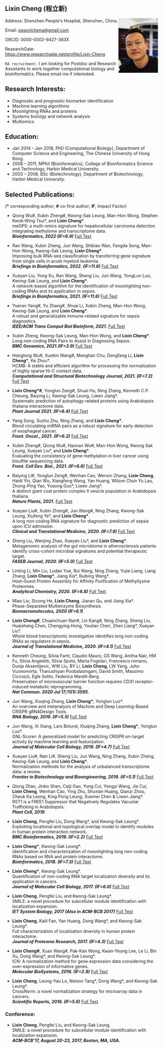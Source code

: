 ## Lixin Cheng (程立新)

<img align="right" width="130" height="180" src="https://github.com/easonlcheng/easonlcheng.github.com/blob/master/bighead1.jpg?raw=true">

Address: Shenzhen People's Hospital, Shenzhen, China.

Email: easonlcheng@gmail.com

ORCID:  0000-0002-9427-383X 

ResearchGate: https://www.researchgate.net/profile/Lixin-Cheng

`RA recruitment:` I am looking for Postdoc and Research Assistants to work together computational biology and bioinformatics. Please email me if interested.

## Research Interests:
* Diagnostic and prognostic biomarker identification
* Machine learning algorithms
* Moonlighting RNAs and proteins
* Systems biololgy and network analysis
* Multiomics

## Education:
* Jan 2014 – Jan 2018, PhD (Computational Biology), Department of Computer Science and Engineering, The Chinese University of Hong Kong.
* 2008 – 2011, MPhil (Bioinformatics), College of Bioinformatics Science and Technology, Harbin Medical University.
* 2003 – 2008, BSc (Biotechnology), Department of Biotechnology, Harbin Medical University.

## Selected Publications: 
(**\*** corresponding author; **#** co-first author; **IF**, Impact Factor)

*	Qiong Wu#, Xubin Zheng#, Kwong-Sak Leung, Man-Hon Wong, Stephen Kwok-Wing Tsui\*, and **Lixin Cheng\***.  
meGPS: a multi-omics signature for hepatocellular carcinoma detection integrating methylome and transcriptome data.  
***Bioinformatics, 2022 (IF=6.9)***
[Full Text](
https://academic.oup.com/bioinformatics/advance-article-abstract/doi/10.1093/bioinformatics/btac379/6604268) 

*	Ran Wang, Xubin Zheng, Jun Wang, Shibiao Wan, Fangda Song, Man-Hon Wong, Kwong-Sak Leung, **Lixin Cheng\***.  
Improving bulk RNA-seq classification by transferring gene signature from single cells in acute myeloid leukemia.   
***Briefings in Bioinformatics, 2022. (IF=11.6)***
[Full Text](https://doi.org/10.1093/bib/bbac002)

* Xueyan Liu, Yong Xu, Ran Wang, Sheng Liu, Jun Wang, YongLun Luo, Kwong-Sak Leung, and **Lixin Cheng\***.  
A network-based algorithm for the identification of moonlighting non-coding RNAs and its application in sepsis.  
***Briefings in Bioinformatics, 2021. (IF=11.6)***
[Full Text](https://doi.org/10.1093/bib/bbz154)

*	Yueran Yang#, Yu Zhang#, Shuai Li, Xubin Zheng, Man-Hon Wong, Kwong-Sak Leung, and **Lixin Cheng\***.  
A robust and generalizable immune-related signature for sepsis diagnostics.  
***IEEE/ACM Trans Comput Biol Bioinform, 2021.*** 
[Full Text](https://pubmed.ncbi.nlm.nih.gov/34437068/)

*	Xubin Zheng, Kwong-Sak Leung, Man-Hon Wong, and **Lixin Cheng\***.  
Long non-coding RNA Pairs to Assist in Diagnosing Sepsis.  
***BMC Genomics, 2021.(IF=3.9)*** 
[Full Text](https://doi.org/10.1186/s12864-021-07576-4)

*	Honglong Wu#, Xuebin Wang#, Mengtian Chu, Dongfang Li, **Lixin Cheng\***, Ke Zhou\*.  
HCMB: A stable and efficient algorithm for processing the normalization of highly sparse Hi-C contact data.  
***Computational and Structural Biotechnology Journal, 2021. (IF=7.2)*** 
[Full Text](https://doi.org/10.1016/j.csbj.2021.04.064)

*	**Lixin Cheng\*#**, Yonglun Zeng#, Shuai Hu, Ning Zhang, Kenneth C.P. Cheung, Baiying Li, Kwong-Sak Leung, Liwen Jiang\*.  
Systematic prediction of autophagy-related proteins using Arabidopsis thaliana interactome data.  
***Plant Journal 2021. (IF=6.4)*** 
[Full Text](https://doi.org/10.1111/tpj.15065)

* Yang Song, Suzhu Zhu, Ning Zhang, and **Lixin Cheng\***.  
Blood circulating miRNA pairs as a robust signature for early detection of esophageal cancer.  
***Front. Oncol., 2021. (IF=6.2)***
[Full Text](https://doi.org/10.3389/fonc.2021.723779)

*	Xubin Zheng#, Qiong Wu#, Haonan Wu#, Man-Hon Wong, Kwong Sak Leung, Xueyan Liu\*, and **Lixin Cheng\***.  
Evaluating the consistency of gene methylation in liver cancer using bisulfite sequencing data.  
***Front. Cell Dev. Biol., 2021. (IF=6.6)***
[Full Text](https://doi.org/10.3389/fcell.2021.671302)

*	Baiying Li#, Yonglun Zeng#, Wenhan Cao, Wenxin Zhang, **Lixin Cheng**, Haidi Yin, Qian Wu, Xiangfeng Wang, Yan Huang, Wilson Chun Yu Lau, Zhong-Ping Yao, Yusong Guo\*, Liwen Jiang\*.    
A distinct giant coat protein complex II vesicle population in Arabidopsis thaliana.  
***Nature Plants, 2021.***
[Full Text](https://www.nature.com/articles/s41477-021-00997-9)

*	Xueyan Liu#, Xubin Zheng#, Jun Wang#, Ning Zhang, Kwong-Sak Leung, Xiufeng Ye\*, and **Lixin Cheng\***.  
A long non-coding RNA signature for diagnostic prediction of sepsis upon ICU admission.  
***Clinical and Translational Medicine, 2020. (IF=7.9)***
[Full Text](https://doi.org/10.1002/ctm2.123)

*	Sheng Liu, Wenjing Zhao, Xueyan Liu\*, and **Lixin Cheng\***.  
Metagenomic analysis of the gut microbiome in atherosclerosis patients identify cross-cohort microbial signatures and potential therapeutic target.  
***FASEB Journal, 2020. (IF=5.0)***
[Full Text](https://doi.org/10.1096/fj.202000622R)

*	Linting Li, Min Liu, Ludan Yue, Rui Wang, Ning Zhang, Yujie Liang, Liang Zhang, **Lixin Cheng\***, Jiang Xia\*, Ruibing Wang\*.  
Host–Guest Protein Assembly for Affinity Purification of Methyllysine Proteomes.  
***Analytical Chemistry, 2020. (IF=6.8)***
[Full Text](https://doi.org/10.1021/acs.analchem.0c01643)

*	Miao Liu, Sicong He, **Lixin Cheng**, Jianan Qu, and Jiang Xia\*.  
Phase-Separated Multienzyme Biosynthesis.  
***Biomacromolecules, 2020 (IF=6.1)***

* **Lixin Cheng#**, Chuanchuan Nan#, Lin Kang#, Ning Zhang, Sheng Liu, Huaisheng Chen, Chengying Hong, Youlian Chen, Zhen Liang\*, Xueyan Liu\*.  
Whole blood transcriptomic investigation identifies long non-coding RNAs as regulators in sepsis.  
***Journal of Translational Medicine, 2020. (IF=4.1)***
[Full Text](https://doi.org/10.1186/s12967-020-02372-2)

*	Kenneth Cheung, Silvia Fanti, Claudio Mauro, GS Wang, Anitha Nair, HM Fu, Silvia Angeletti, Silvia Spoto, Marta Fogolari, Francesco romano, Dunja Aksentijevic, WW Liu, BY Li, **Lixin Cheng**, LW Yang, Juho Vuononvirta, Thanushiyan Poobalasingam, David Smith, Massimo Ciccozzi, Egle Solito, Federica Marelli-Berg.  
Preservation of microvascular barrier function requires CD31 receptor-induced metabolic reprogramming.  
***Nat Commun. 2020 Jul 17;11(1):3595.***

* Jun Wang, Xiuqing Zhang, **Lixin Cheng\***, Yonglun Luo\*.  
An overview and metanalysis of Machine and Deep Learning-Based CRISPR gRNADesign Tools.  
***RNA Biology, 2019. (IF=5.5)***
[Full Text](https://doi.org/10.1080/15476286.2019.1669406)

* Jun Wang, Xi Xiang, Lars Bolund, Xiuqing Zhang, **Lixin Cheng\***, Yonglun Luo\*.  
GNL-Scorer: A generalized model for predicting CRISPR on-target activity by machine learning and featurization.  
***Journal of Molecular Cell Biology, 2019. (IF=4.7)***
[Full Text](https://doi.org/10.1093/jmcb/mjz116)

* Xueyan Liu#, Nan Li#, Sheng Liu, Jun Wang, Ning Zhang, Xubin Zheng, Kwong-Sak Leung, and **Lixin Cheng\***.  
Normalization methods for the analysis of unbalanced transcriptome data: a review.  
***Frontier in Biotechnology and Bioengineering, 2019. (IF=5.1)***
[Full Text](https://doi.org/10.3389/fbioe.2019.00358)

* Qiong Zhao, Jinbo Shen, Caiji Gao, Yong Cui, Yongyi Wang, Jie Cui, **Lixin Cheng**, Wenhan Cao, Ying Zhu, Shuxian Huang, Qianzi Zhou, Cheuk Ka Leong, King Pong Leung, Xuemei Chen & Liwen Jiang\*.  
RST1 is a FREE1 Suppressor that Negatively Regulates Vacuolar Trafficking in Arabidopsis.  
***Plant Cell, 2019.***

* **Lixin Cheng**, Pengfei Liu, Dong Wang\*, and Kwong-Sak Leung\*.  
Exploiting locational and topological overlap model to identify modules in human protein interaction network.  
***BMC Bioinformatics, 2019. (IF=2.2)***
[Full Text](https://doi.org/10.1186/s12859-019-2598-7)

* **Lixin Cheng\***, Kwong-Sak Leung\*.  
Identification and characterization of moonlighting long non-coding RNAs based on RNA and protein interactome.  
***Bioinformatics, 2018. (IF=7.3)***
[Full Text](https://doi.org/10.1093/bioinformatics/bty399)

* **Lixin Cheng\***, Kwong-Sak Leung\*.  
Quantification of non-coding RNA target localization diversity and its application in cancers.  
***Journal of Molecular Cell Biology, 2017. (IF=6.0)***
[Full Text](https://doi.org/10.1093/jmcb/mjy006)

* **Lixin Cheng**, Pengfei Liu, and Kwong-Sak Leung\*.  
SMILE: a novel procedure for subcellular module identification with localization expansion.  
***IET System Biology, 2017 (Also in ACM-BCB 2017)***
[Full Text](https://doi.org/10.1049/iet-syb.2017.0085)

* **Lixin Cheng**, Kaili Fan, Yan Huang, Dong Wang\*, and Kwong-Sak Leung\*.  
Full characterization of localization diversity in human protein interactome.  
***Journal of Proteome Research, 2017. (IF=4.3)***
[Full Text](https://doi.org/10.1021/acs.jproteome.7b00306)

* **Lixin Cheng#**, Xuan Wang#, Pak-Kan Wong, Kwan-Yeung Lee, Le Li, Bin Xu, Dong Wang\*, and Kwong-Sak Leung\*.  
ICN: A normalization method for gene expression data considering the over-expression of informative genes.  
***Molecular BioSystems, 2016. (IF=2.8)***
[Full Text](https://doi.org/10.1039/C6MB00386A)

* **Lixin Cheng**, Leung-Yau Lo, Nelson Tang\*, Dong Wang\*, and Kwong-Sak Leung\*.  
CrossNorm: a novel normalization strategy for microarray data in cancers.  
***Scientific Reports, 2016. (IF=5.6)***
[Full Text](https://doi.org/10.1038/srep18898)

### Conference:
* **Lixin Cheng**, Pengfei Liu, and Kwong-Sak Leung.  
SMILE: a novel procedure for subcellular module identification with localization expansion.  
***ACM-BCB’17, August 20-23, 2017, Boston, MA, USA.***


